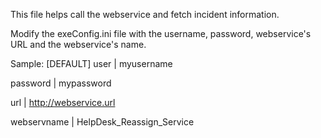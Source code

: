 This file helps call the webservice and fetch incident information.

Modify the exeConfig.ini file with the username, password, webservice's URL and the webservice's name.

Sample:
[DEFAULT]
user | myusername

password | mypassword

url | http://webservice.url

webservname | HelpDesk_Reassign_Service


